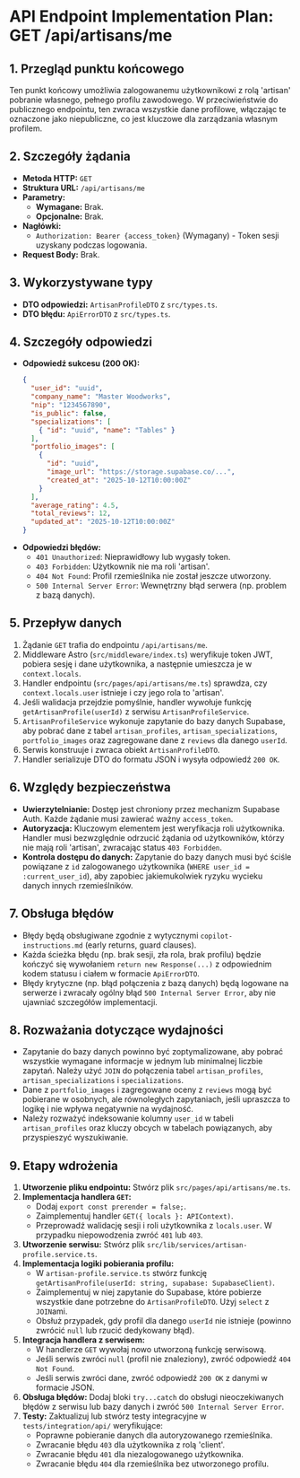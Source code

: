# API Endpoint Implementation Plan: GET /api/artisans/me

## 1. Przegląd punktu końcowego
Ten punkt końcowy umożliwia zalogowanemu użytkownikowi z rolą 'artisan' pobranie własnego, pełnego profilu zawodowego. W przeciwieństwie do publicznego endpointu, ten zwraca wszystkie dane profilowe, włączając te oznaczone jako niepubliczne, co jest kluczowe dla zarządzania własnym profilem.

## 2. Szczegóły żądania
- **Metoda HTTP:** `GET`
- **Struktura URL:** `/api/artisans/me`
- **Parametry:**
  - **Wymagane:** Brak.
  - **Opcjonalne:** Brak.
- **Nagłówki:**
  - `Authorization: Bearer {access_token}` (Wymagany) - Token sesji uzyskany podczas logowania.
- **Request Body:** Brak.

## 3. Wykorzystywane typy
- **DTO odpowiedzi:** `ArtisanProfileDTO` z `src/types.ts`.
- **DTO błędu:** `ApiErrorDTO` z `src/types.ts`.

## 4. Szczegóły odpowiedzi
- **Odpowiedź sukcesu (200 OK):**
  ```json
  {
    "user_id": "uuid",
    "company_name": "Master Woodworks",
    "nip": "1234567890",
    "is_public": false,
    "specializations": [
      { "id": "uuid", "name": "Tables" }
    ],
    "portfolio_images": [
      {
        "id": "uuid",
        "image_url": "https://storage.supabase.co/...",
        "created_at": "2025-10-12T10:00:00Z"
      }
    ],
    "average_rating": 4.5,
    "total_reviews": 12,
    "updated_at": "2025-10-12T10:00:00Z"
  }
  ```
- **Odpowiedzi błędów:**
  - `401 Unauthorized`: Nieprawidłowy lub wygasły token.
  - `403 Forbidden`: Użytkownik nie ma roli 'artisan'.
  - `404 Not Found`: Profil rzemieślnika nie został jeszcze utworzony.
  - `500 Internal Server Error`: Wewnętrzny błąd serwera (np. problem z bazą danych).

## 5. Przepływ danych
1.  Żądanie `GET` trafia do endpointu `/api/artisans/me`.
2.  Middleware Astro (`src/middleware/index.ts`) weryfikuje token JWT, pobiera sesję i dane użytkownika, a następnie umieszcza je w `context.locals`.
3.  Handler endpointu (`src/pages/api/artisans/me.ts`) sprawdza, czy `context.locals.user` istnieje i czy jego rola to 'artisan'.
4.  Jeśli walidacja przejdzie pomyślnie, handler wywołuje funkcję `getArtisanProfile(userId)` z serwisu `ArtisanProfileService`.
5.  `ArtisanProfileService` wykonuje zapytanie do bazy danych Supabase, aby pobrać dane z tabel `artisan_profiles`, `artisan_specializations`, `portfolio_images` oraz zagregowane dane z `reviews` dla danego `userId`.
6.  Serwis konstruuje i zwraca obiekt `ArtisanProfileDTO`.
7.  Handler serializuje DTO do formatu JSON i wysyła odpowiedź `200 OK`.

## 6. Względy bezpieczeństwa
- **Uwierzytelnianie:** Dostęp jest chroniony przez mechanizm Supabase Auth. Każde żądanie musi zawierać ważny `access_token`.
- **Autoryzacja:** Kluczowym elementem jest weryfikacja roli użytkownika. Handler musi bezwzględnie odrzucić żądania od użytkowników, którzy nie mają roli 'artisan', zwracając status `403 Forbidden`.
- **Kontrola dostępu do danych:** Zapytanie do bazy danych musi być ściśle powiązane z `id` zalogowanego użytkownika (`WHERE user_id = :current_user_id`), aby zapobiec jakiemukolwiek ryzyku wycieku danych innych rzemieślników.

## 7. Obsługa błędów
- Błędy będą obsługiwane zgodnie z wytycznymi `copilot-instructions.md` (early returns, guard clauses).
- Każda ścieżka błędu (np. brak sesji, zła rola, brak profilu) będzie kończyć się wywołaniem `return new Response(...)` z odpowiednim kodem statusu i ciałem w formacie `ApiErrorDTO`.
- Błędy krytyczne (np. błąd połączenia z bazą danych) będą logowane na serwerze i zwracały ogólny błąd `500 Internal Server Error`, aby nie ujawniać szczegółów implementacji.

## 8. Rozważania dotyczące wydajności
- Zapytanie do bazy danych powinno być zoptymalizowane, aby pobrać wszystkie wymagane informacje w jednym lub minimalnej liczbie zapytań. Należy użyć `JOIN` do połączenia tabel `artisan_profiles`, `artisan_specializations` i `specializations`.
- Dane z `portfolio_images` i zagregowane oceny z `reviews` mogą być pobierane w osobnych, ale równoległych zapytaniach, jeśli upraszcza to logikę i nie wpływa negatywnie na wydajność.
- Należy rozważyć indeksowanie kolumny `user_id` w tabeli `artisan_profiles` oraz kluczy obcych w tabelach powiązanych, aby przyspieszyć wyszukiwanie.

## 9. Etapy wdrożenia
1.  **Utworzenie pliku endpointu:** Stwórz plik `src/pages/api/artisans/me.ts`.
2.  **Implementacja handlera `GET`:**
    - Dodaj `export const prerender = false;`.
    - Zaimplementuj handler `GET({ locals }: APIContext)`.
    - Przeprowadź walidację sesji i roli użytkownika z `locals.user`. W przypadku niepowodzenia zwróć `401` lub `403`.
3.  **Utworzenie serwisu:** Stwórz plik `src/lib/services/artisan-profile.service.ts`.
4.  **Implementacja logiki pobierania profilu:**
    - W `artisan-profile.service.ts` stwórz funkcję `getArtisanProfile(userId: string, supabase: SupabaseClient)`.
    - Zaimplementuj w niej zapytanie do Supabase, które pobierze wszystkie dane potrzebne do `ArtisanProfileDTO`. Użyj `select` z `JOIN`ami.
    - Obsłuż przypadek, gdy profil dla danego `userId` nie istnieje (powinno zwrócić `null` lub rzucić dedykowany błąd).
5.  **Integracja handlera z serwisem:**
    - W handlerze `GET` wywołaj nowo utworzoną funkcję serwisową.
    - Jeśli serwis zwróci `null` (profil nie znaleziony), zwróć odpowiedź `404 Not Found`.
    - Jeśli serwis zwróci dane, zwróć odpowiedź `200 OK` z danymi w formacie JSON.
6.  **Obsługa błędów:** Dodaj bloki `try...catch` do obsługi nieoczekiwanych błędów z serwisu lub bazy danych i zwróć `500 Internal Server Error`.
7.  **Testy:** Zaktualizuj lub stwórz testy integracyjne w `tests/integration/api/` weryfikujące:
    - Poprawne pobieranie danych dla autoryzowanego rzemieślnika.
    - Zwracanie błędu `403` dla użytkownika z rolą 'client'.
    - Zwracanie błędu `401` dla niezalogowanego użytkownika.
    - Zwracanie błędu `404` dla rzemieślnika bez utworzonego profilu.
